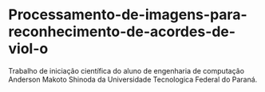 # Processamento-de-imagens-para-reconhecimento-de-acordes-de-viol-o
Trabalho de iniciação científica do aluno de engenharia de computação Anderson Makoto Shinoda da Universidade Tecnologica Federal do Paraná.
